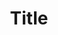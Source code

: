 ---
layout: Where the layout file is located
title: Title
description: Description
tags: ["astro", "archetype"]
time: 1
featured: true
timestamp: 2024-12-18T02:39:03+00:00
filename: filename
---